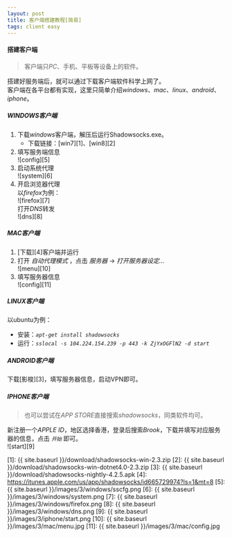 ```yaml
---
layout: post
title: 客户端搭建教程[简易]
tags: client easy
---
```


#### 搭建客户端
> 客户端只*PC*、手机、平板等设备上的软件。

搭建好服务端后，就可以通过下载客户端软件科学上网了。  
客户端在各平台都有实现，这里只简单介绍*windows*、*mac*、*linux*、*android*、*iphone*。

##### *WINDOWS*客户端
1. 下载*windows*客户端，解压后运行Shadowsocks.exe。
    - 下载链接：[win7][1]、[win8][2]
2. 填写服务端信息  
![config][5]
3. 启动系统代理  
![system][6]
4. 开启浏览器代理  
以*firefox*为例：  
![firefox][7]  
打开*DNS*转发  
![dns][8]

##### *MAC*客户端
1. [下载][4]客户端并运行
2. 打开 *自动代理模式* ，点击 *服务器* -> *打开服务器设定...*  
![menu][10]
3. 填写服务器信息  
![config][11]

##### *LINUX*客户端
以ubuntu为例：

- 安装：*`apt-get install shadowsocks`*
- 运行：*`sslocal -s 104.224.154.239 -p 443 -k ZjYxOGFlN2 -d start`*

##### *ANDROID*客户端
下载[影梭][3]，填写服务器信息，启动VPN即可。

##### *IPHONE*客户端
> 也可以尝试在*APP STORE*直接搜索*shadowsocks*，同类软件均可。

新注册一个*APPLE ID*，地区选择香港，登录后搜索*Brook*，下载并填写对应服务器的信息，点击 *`开始`* 即可。  
![start][9]

[1]: {{ site.baseurl }}/download/shadowsocks-win-2.3.zip
[2]: {{ site.baseurl }}/download/shadowsocks-win-dotnet4.0-2.3.zip
[3]: {{ site.baseurl }}/download/shadowsocks-nightly-4.2.5.apk
[4]: https://itunes.apple.com/us/app/shadowsocks/id665729974?ls=1&mt=8
[5]: {{ site.baseurl }}/images/3/windows/sscfg.png
[6]: {{ site.baseurl }}/images/3/windows/system.png
[7]: {{ site.baseurl }}/images/3/windows/firefox.png
[8]: {{ site.baseurl }}/images/3/windows/dns.png
[9]: {{ site.baseurl }}/images/3/iphone/start.png
[10]: {{ site.baseurl }}/images/3/mac/menu.jpg
[11]: {{ site.baseurl }}/images/3/mac/config.jpg
